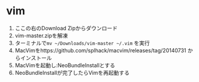 vim
===
1. ここの右のDownload Zipからダウンロード
2. vim-master.zipを解凍
3. ターミナルで```mv ~/Downloads/vim-master ~/.vim``` を実行
4. MacVimをhttps://github.com/splhack/macvim/releases/tag/20140731 からインストール
5. MacVimを起動し:NeoBundleInstallとする
6. NeoBundleInstallが完了したらVimを再起動する
